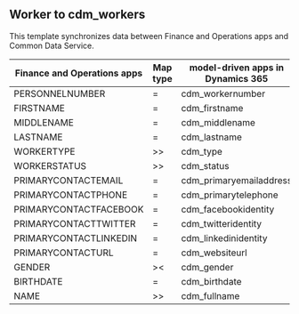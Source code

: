 ## Worker to cdm_workers

This template synchronizes data between Finance and Operations apps and Common Data Service.

Finance and Operations apps | Map type | model-driven apps in Dynamics 365 | Default value
---|---|---|---
PERSONNELNUMBER | = | cdm_workernumber | 
FIRSTNAME | = | cdm_firstname | 
MIDDLENAME | = | cdm_middlename | 
LASTNAME | = | cdm_lastname | 
WORKERTYPE | >> | cdm_type | 
WORKERSTATUS | >> | cdm_status | 
PRIMARYCONTACTEMAIL | = | cdm_primaryemailaddress | 
PRIMARYCONTACTPHONE | = | cdm_primarytelephone | 
PRIMARYCONTACTFACEBOOK | = | cdm_facebookidentity | 
PRIMARYCONTACTTWITTER | = | cdm_twitteridentity | 
PRIMARYCONTACTLINKEDIN | = | cdm_linkedinidentity | 
PRIMARYCONTACTURL | = | cdm_websiteurl | 
GENDER | >< | cdm_gender | 
BIRTHDATE | = | cdm_birthdate | 
NAME | >> | cdm_fullname | 
